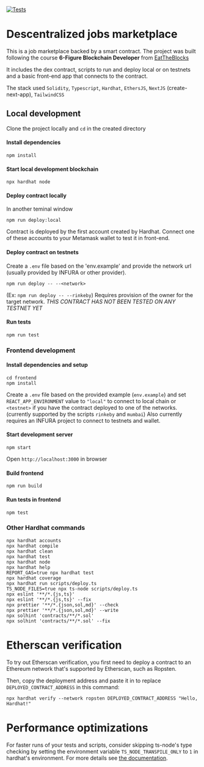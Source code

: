 [![Tests](https://github.com/bnenu/dask/actions/workflows/tests.yml/badge.svg)](https://github.com/bnenu/dask/actions/workflows/tests.yml)

# Descentralized jobs marketplace

This is a job marketplace backed by a smart contract.
The project was built following the course **6-Figure Blockchain Developer**
from [EatTheBlocks](https://eattheblocks.com)

It includes the dex contract, scripts to run and deploy local or on testnets and a basic front-end app that connects to the contract.

The stack used `Solidity`, `Typescript`, `Hardhat`, `EthersJS`, `NextJS` (create-next-app), `TailwindCSS`

## Local development

Clone the project locally and `cd` in the created directory


#### Install dependencies
```
npm install
```

#### Start local development blockchain
```
npx hardhat node

```

#### Deploy contract locally
In another teminal window
```
npm run deploy:local
```
Contract is deployed by the first account created by Hardhat. Connect one of these accounts to your Metamask wallet to test it in front-end.

<!-- Seed your contract with data locally for development -->
<!-- ``` -->
<!-- npm run seed -->
<!-- ``` -->

#### Deploy contract on testnets

Create a `.env` file based on the 'env.example' and provide the network url
(usually provided by INFURA or other provider).

```
npm run deploy -- --<network>
```
(Ex: `npm run deploy -- --rinkeby`)
Requires provision of the owner for the target network.
*THIS CONTRACT HAS NOT BEEN TESTED ON ANY TESTNET YET*

#### Run tests
```
npm run test
```

### Frontend development

#### Install dependencies and setup
```
cd frontend
npm install
```

Create a `.env` file based on the provided example (`env.example`) and set `REACT_APP_ENVIRONMENT` value to `"local"` to connect to local chain or `<testnet>` if you have the contract deployed to one of the networks. (currently supported by the scripts `rinkeby` and `mumbai`)
Also currently requires an INFURA project to connect to testnets and wallet.


#### Start development server
```
npm start
```
Open `http://localhost:3000` in browser


#### Build frontend
```
npm run build
```

#### Run tests in frontend
```
npm test
```

### Other Hardhat commands

```shell
npx hardhat accounts
npx hardhat compile
npx hardhat clean
npx hardhat test
npx hardhat node
npx hardhat help
REPORT_GAS=true npx hardhat test
npx hardhat coverage
npx hardhat run scripts/deploy.ts
TS_NODE_FILES=true npx ts-node scripts/deploy.ts
npx eslint '**/*.{js,ts}'
npx eslint '**/*.{js,ts}' --fix
npx prettier '**/*.{json,sol,md}' --check
npx prettier '**/*.{json,sol,md}' --write
npx solhint 'contracts/**/*.sol'
npx solhint 'contracts/**/*.sol' --fix
```

# Etherscan verification

To try out Etherscan verification, you first need to deploy a contract to an Ethereum network that's supported by Etherscan, such as Ropsten.

Then, copy the deployment address and paste it in to replace `DEPLOYED_CONTRACT_ADDRESS` in this command:

```shell
npx hardhat verify --network ropsten DEPLOYED_CONTRACT_ADDRESS "Hello, Hardhat!"
```

# Performance optimizations

For faster runs of your tests and scripts, consider skipping ts-node's type checking by setting the environment variable `TS_NODE_TRANSPILE_ONLY` to `1` in hardhat's environment. For more details see [the documentation](https://hardhat.org/guides/typescript.html#performance-optimizations).
